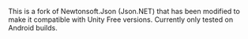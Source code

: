 This is a fork of Newtonsoft.Json (Json.NET) that has been modified to make it compatible with Unity Free versions. Currently only tested on Android builds.
